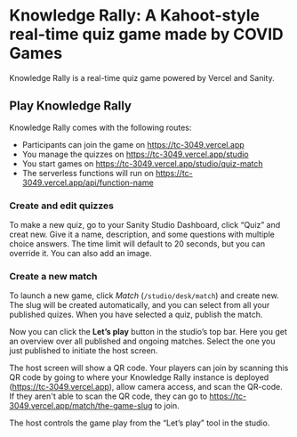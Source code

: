 # Knowledge Rally: A Kahoot-style real-time quiz game made by COVID Games

Knowledge Rally is a real-time quiz game powered by Vercel and Sanity.

## Play Knowledge Rally

Knowledge Rally comes with the following routes:

- Participants can join the game on https://tc-3049.vercel.app
- You manage the quizzes on https://tc-3049.vercel.app/studio
- You start games on https://tc-3049.vercel.app/studio/quiz-match
- The serverless functions will run on https://tc-3049.vercel.app/api/function-name

### Create and edit quizzes

To make a new quiz, go to your Sanity Studio Dashboard, click “Quiz” and creat new. Give it a name, description, and some questions with multiple choice answers. The time limit will default to 20 seconds, but you can override it. You can also add an image.

### Create a new match

To launch a new game, click _Match_ (`/studio/desk/match`) and create new. The slug will be created automatically, and you can select from all your published quizes. When you have selected a quiz, publish the match.

Now you can click the **Let’s play** button in the studio’s top bar. Here you get an overview over all published and ongoing matches. Select the one you just published to initiate the host screen.

The host screen will show a QR code. Your players can join by scanning this QR code by going to where your Knowledge Rally instance is deployed (https://tc-3049.vercel.app), allow camera access, and scan the QR-code. If they aren't able to scan the QR code, they can go to https://tc-3049.vercel.app/match/the-game-slug to join.

The host controls the game play from the “Let’s play” tool in the studio.